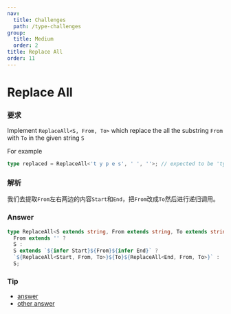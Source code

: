 ```yaml
---
nav:
  title: Challenges
  path: /type-challenges
group:
  title: Medium
  order: 2
title: Replace All
order: 11
---
```


# Replace All

### 要求

Implement `ReplaceAll<S, From, To>` which replace the all the substring `From` with `To` in the given string `S`

For example

```ts
type replaced = ReplaceAll<'t y p e s', ' ', ''>; // expected to be 'types'
```

### 解析

我们去提取`From`左右两边的内容`Start`和`End`，把`From`改成`To`然后进行递归调用。

### Answer

```ts
type ReplaceAll<S extends string, From extends string, To extends string> =
  From extends '' ?
  S :
  S extends `${infer Start}${From}${infer End}` ?
  `${ReplaceAll<Start, From, To>}${To}${ReplaceAll<End, From, To>}` :
  S;
```

### Tip

- [answer](https://www.typescriptlang.org/play?ssl=28&ssc=1&pln=21&pc=1#code/PQKgUABBCM0JwQLQQEoFMAOAbAhgYzQEEstIlELKyAjATwkIDsAXACwHtH6AxAVwgAUAARwsAZrwCUEAMQBbNABMAlrzmzmaOdhybEWZZoBOOUlDIzLEAIq80AZ2bLOZMgEltWLWhYQABug6BMRYADwAygA0ENxG7HLRACrsAHx+EADurMp4rBBGmLgEEGxoEKZYJaxl9rzUjkbKjADm-rHx6RmGeX7J6U1VZc3KAG4+EA1NrX7hfq5Q3OxGEGgAHjieaPP+fn7M9mTMtBhlBUFKEAC8qIX4RCShAOTMEPQYKxOP0Y8QX7+PKQgwGAK1WJzwmkUJXYEGoZWexwcjzIuzm5iggIAaso0BkIJwIABxQwACTqAC4IKxmMwMPZycD9rkAHQAK3szKWzWAsDgYBAwDAQtAEAA+uKJZKJRAAJrsXjLADC7EUZRJaAKYql2tFEAFQqOJxu5xCEVBmkYinsE2YjRa0Xa6jWFqtNrtzSSMOdPldkxagOuZEd5p91sePwA-BAyOEIJSYyHLda-AASADeTTEGog4WYOCMzAAvunHcWM4ws8sAKKWwvpCMo9OBIr3MK5-PMB1xBIQZIpMvJMvNu6mmuKLvxT399LkmMAbiFYBFOu1vYcL0VOHsDi1K+l+uU2iWLzTECrAEdeKZolWwWgIRBCxAxN3fkJDWhELkKj5mg5gLwThYPYyJgB+EB4FuO7XAA2mQt7gswoQXleYTDsEDyPGI7DsNQ+Z-I8eFGAR2HsAC3ykaRAIpJE8F3hCyGXqYoToa2TykURBF4c0JE4eRvwcfhKQ0XRiGMahLG3BhYRYThRGcd8CkCXxNHKewlEqSJUAIfeSEocxrGms8rwQO8NQEb83z8QiJwgcJtHafRelMWhUlsbJuH5kp4YUSpvmeUYnH2aJuniQZblGURVGKfh-nWRpZHBY5Yn6a5JqYYJRiZQRuFcfFAXYUFWlnk5YVpS2RmFThWW4ewsW-NQZGKfljU1UVDklSlLmSelMkEf1qnhsFAC6i5LiAu57rqfAFtUyy5pg1pTfugqgGQgLhKw+ZlLQ8rLPY7BYIBziMPSVI0nSDLAEyrBshyXI8vAwCiPYGQautEDYriEyHcdnBndStL0oy9gsuynJGNyvLAAdR1OP9H0ALJLGUipbSQv4OJSgOXSDYP3ZD-KCmAQA)
- [other answer](https://github.com/type-challenges/type-challenges/issues?q=label%3A119+label%3Aanswer)
